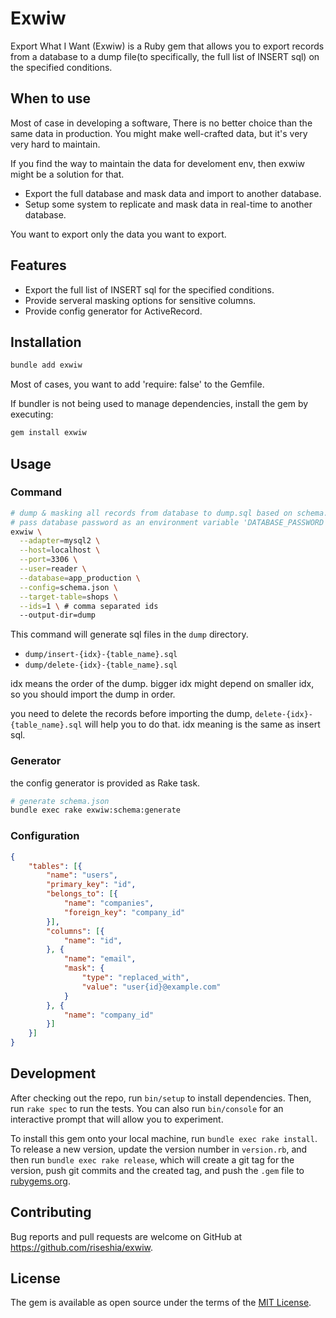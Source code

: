 # Exwiw

Export What I Want (Exwiw) is a Ruby gem that allows you to export records from a database to a dump file(to specifically, the full list of INSERT sql) on the specified conditions.

## When to use

Most of case in developing a software, There is no better choice than the same data in production.
You might make well-crafted data, but it's very very hard to maintain.

If you find the way to maintain the data for develoment env, then exwiw might be a solution for that.

- Export the full database and mask data and import to another database.
- Setup some system to replicate and mask data in real-time to another database.


You want to export only the data you want to export.

## Features

- Export the full list of INSERT sql for the specified conditions.
- Provide serveral masking options for sensitive columns.
- Provide config generator for ActiveRecord.

## Installation

```bash
bundle add exwiw
```

Most of cases, you want to add 'require: false' to the Gemfile.

If bundler is not being used to manage dependencies, install the gem by executing:

```bash
gem install exwiw
```

## Usage

### Command

```bash
# dump & masking all records from database to dump.sql based on schema.json
# pass database password as an environment variable 'DATABASE_PASSWORD'
exwiw \
  --adapter=mysql2 \
  --host=localhost \
  --port=3306 \
  --user=reader \
  --database=app_production \
  --config=schema.json \
  --target-table=shops \
  --ids=1 \ # comma separated ids
  --output-dir=dump
```

This command will generate sql files in the `dump` directory.

- `dump/insert-{idx}-{table_name}.sql`
- `dump/delete-{idx}-{table_name}.sql`

idx means the order of the dump. bigger idx might depend on smaller idx,
so you should import the dump in order.

you need to delete the records before importing the dump,
`delete-{idx}-{table_name}.sql` will help you to do that.
idx meaning is the same as insert sql.

### Generator

the config generator is provided as Rake task.

```bash
# generate schema.json
bundle exec rake exwiw:schema:generate
```

### Configuration

```json
{
    "tables": [{
        "name": "users",
        "primary_key": "id",
        "belongs_to": [{
            "name": "companies",
            "foreign_key": "company_id"
        }],
        "columns": [{
            "name": "id",
        }, {
            "name": "email",
            "mask": {
                "type": "replaced_with",
                "value": "user{id}@example.com"
            }
        }, {
            "name": "company_id"
        }]
    }]
}
```

## Development

After checking out the repo, run `bin/setup` to install dependencies. Then, run `rake spec` to run the tests. You can also run `bin/console` for an interactive prompt that will allow you to experiment.

To install this gem onto your local machine, run `bundle exec rake install`. To release a new version, update the version number in `version.rb`, and then run `bundle exec rake release`, which will create a git tag for the version, push git commits and the created tag, and push the `.gem` file to [rubygems.org](https://rubygems.org).

## Contributing

Bug reports and pull requests are welcome on GitHub at https://github.com/riseshia/exwiw.

## License

The gem is available as open source under the terms of the [MIT License](https://opensource.org/licenses/MIT).
